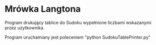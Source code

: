 # Mrówka Langtona

Program drukujący tablice do Sudoku wypełnione liczbami wskazanymi przez użytkownika.

Program uruchamiany jest poleceniem "python SudokuTablePrinter.py"